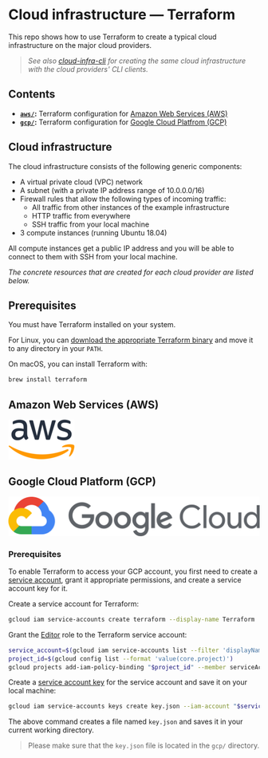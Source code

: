 # Cloud infrastructure — Terraform

This repo shows how to use Terraform to create a typical cloud infrastructure on the major cloud providers.

> _See also [cloud-infra-cli](https://github.com/weibeld/cloud-infra-terraform) for creating the same cloud infrastructure with the cloud providers' CLI clients._

## Contents

- **[`aws/`](aws):** Terraform configuration for [Amazon Web Services (AWS)](https://aws.amazon.com/)
- **[`gcp/`](gcp):** Terraform configuration for [Google Cloud Platfrom (GCP)](https://cloud.google.com/)

## Cloud infrastructure

The cloud infrastructure consists of the following generic components:

- A virtual private cloud (VPC) network
- A subnet (with a private IP address range of 10.0.0.0/16)
- Firewall rules that allow the following types of incoming traffic:
    - All traffic from other instances of the example infrastructure
    - HTTP traffic from everywhere
    - SSH traffic from your local machine
- 3 compute instances (running Ubuntu 18.04)

All compute instances get a public IP address and you will be able to connect to them with SSH from your local machine.

_The concrete resources that are created for each cloud provider are listed below._

## Prerequisites

You must have Terraform installed on your system.

For Linux, you can [download the appropriate Terraform binary](https://www.terraform.io/downloads.html) and move it to any directory in your `PATH`.

On macOS, you can install Terraform with:

```bash
brew install terraform
```

## Amazon Web Services (AWS)

![AWS](assets/aws.png)


## Google Cloud Platform (GCP)

![GCP](assets/gcp.png)

### Prerequisites

To enable Terraform to access your GCP account, you first need to create a [service account](https://cloud.google.com/iam/docs/service-accounts), grant it appropriate permissions, and create a service account key for it.

Create a service account for Terraform:

```bash
gcloud iam service-accounts create terraform --display-name Terraform
```

Grant the [Editor](https://console.cloud.google.com/iam-admin/roles/details/roles%3Ceditor) role to the Terraform service account:

```bash
service_account=$(gcloud iam service-accounts list --filter 'displayName:Terraform' --format 'value(email)')
project_id=$(gcloud config list --format 'value(core.project)')
gcloud projects add-iam-policy-binding "$project_id" --member serviceAccount:"$service_account" --role roles/editor
```

Create a [service account key](https://cloud.google.com/iam/docs/reference/rest/v1/projects.serviceAccounts.keys) for the service account and save it on your local machine:

```bash
gcloud iam service-accounts keys create key.json --iam-account "$service_account"
```

The above command creates a file named `key.json` and saves it in your current working directory.

> Please make sure that the `key.json` file is located in the `gcp/` directory.



